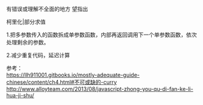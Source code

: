 有错误或理解不全面的地方 望指出

柯里化|部分求值

1.把多参数传入的函数拆成单参数函数，内部再返回调用下一个单参数函数，依次处理剩余的参数。

2.减少重复代码，延迟计算


参考：
<br>
https://llh911001.gitbooks.io/mostly-adequate-guide-chinese/content/ch4.html#不可或缺的-curry
<br>
http://www.alloyteam.com/2013/08/javascript-zhong-you-qu-di-fan-ke-li-hua-ji-shu/






